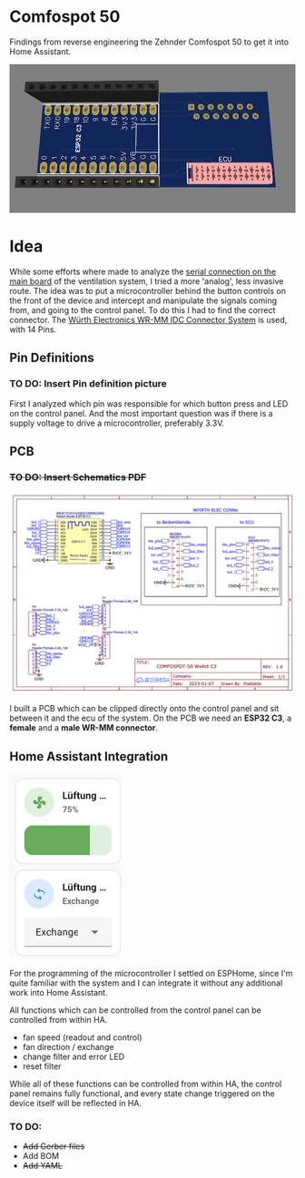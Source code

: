 # Comfospot 50

Findings from reverse engineering the Zehnder Comfospot 50 to get it into Home Assistant.

![Picture of the resulting PCB.](/Assets/2.png)

# Idea
While some efforts where made to analyze the [serial connection on the main board](https://kaspars.net/blog/zehnder-comfospot-protocol) of the ventilation system, I tried a more 'analog', less invasive route.
The idea was to put a microcontroller behind the button controls on the front of the device and intercept and manipulate the signals coming from, and going to the control panel.
To do this I had to find the correct connector. The [Würth Electronics WR-MM IDC Connector System](https://www.we-online.com/en/components/products/em/connectors/wire-to-board/wr-mm_mini_module) is used, with 14 Pins.


## Pin Definitions
### TO DO: Insert Pin definition picture
First I analyzed which pin was responsible for which button press and LED on the control panel. And the most important question was if there is a supply voltage to drive a microcontroller, preferably 3.3V.


## PCB
### ~~TO DO: Insert Schematics PDF~~
![Schematics of project](/Assets/Schematic_Lftungssteuerung%20PCB%20only%20for%20WeAct%20C3_2023-12-04.png)

I built a PCB which can be clipped directly onto the control panel and sit between it and the ecu of the system.
On the PCB we need an __ESP32 C3__, a __female__ and a __male WR-MM connector__.


## Home Assistant Integration

![image of integration of fan entity and direction select in Home Assisrtant dashboard](/Assets/3.png)

For the programming of the microcontroller I settled on ESPHome, since I'm quite familiar with the system and I can integrate it without any additional work into Home Assistant.

All functions which can be controlled from the control panel can be controlled from within HA.
* fan speed (readout and control)
* fan direction / exchange
* change filter and error LED
* reset filter

While all of these functions can be controlled from within HA, the control panel remains fully functional, and every state change triggered on the device itself will be reflected in HA.

### TO DO: 
* ~~Add Gerber files~~
* Add BOM
* ~~Add YAML~~

